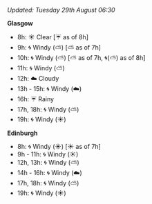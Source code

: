*Updated: Tuesday 29th August 06:30*

**Glasgow**

* 8h: :sunny: Clear [:umbrella: as of 8h]
* 9h: :cyclone: Windy (:partly_sunny:) [:partly_sunny: as of 7h]
* 10h: :cyclone: Windy (:partly_sunny:) [:partly_sunny: as of 7h, :cyclone:(:partly_sunny:) as of 8h]
* 11h: :cyclone: Windy (:partly_sunny:)
* 12h: :cloud: Cloudy
* 13h - 15h: :cyclone: Windy (:cloud:)
* 16h: :umbrella: Rainy
* 17h, 18h: :cyclone: Windy (:partly_sunny:)
* 19h: :cyclone: Windy (:sunny:)

**Edinburgh**

* 8h: :cyclone: Windy (:sunny:) [:sunny: as of 7h]
* 9h - 11h: :cyclone: Windy (:sunny:)
* 12h, 13h: :cyclone: Windy (:partly_sunny:)
* 14h - 16h: :cyclone: Windy (:cloud:)
* 17h, 18h: :cyclone: Windy (:partly_sunny:)
* 19h: :cyclone: Windy (:sunny:)
